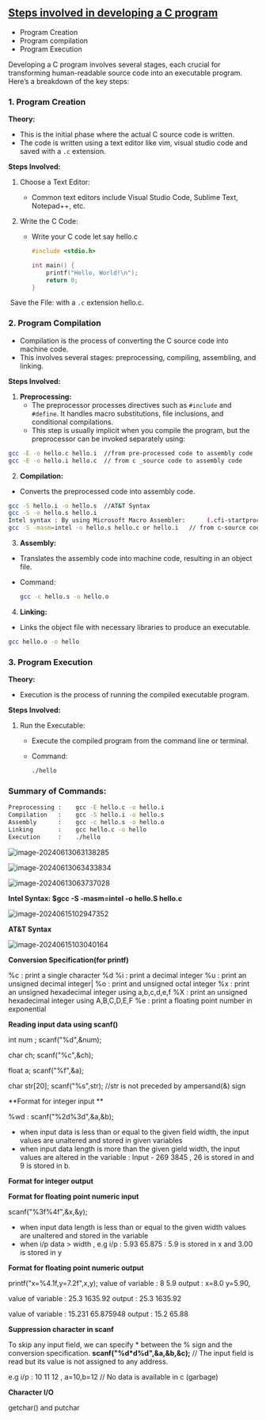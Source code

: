 ## <u>**Steps involved in developing a C program**</u>

* Program Creation
* Program compilation
* Program Execution



Developing a C program involves several stages, each crucial for transforming human-readable source code into an executable program. Here’s a breakdown of the key steps:

### 1. Program Creation

**Theory:**

- This is the initial phase where the actual C source code is written.
- The code is written using a text editor like vim, visual studio code and saved with a `.c` extension.

**Steps Involved:**

1. Choose a Text Editor:

   - Common text editors include Visual Studio Code, Sublime Text, Notepad++, etc.

2. Write the C Code:

   - Write your C code let say hello.c

     ```c
     #include <stdio.h>
     
     int main() {
         printf("Hello, World!\n");
         return 0;
     }
     ```

     

​	Save the File: with a `.c` extension hello.c.

### 2. Program Compilation

- Compilation is the process of converting the C source code into machine code.
- This involves several stages: preprocessing, compiling, assembling, and linking.

**Steps Involved:**

1. **Preprocessing:**
   - The preprocessor processes directives such as `#include` and `#define`. It handles macro substitutions, file inclusions, and conditional compilations.
   - This step is usually implicit when you compile the program, but the preprocessor can be invoked separately using:

```bash
gcc -E -o hello.c hello.i  //from pre-processed code to assembly code
gcc -E -o hello.i hello.c  // from c _source code to assembly code
```

2. **Compilation:**

- Converts the preprocessed code into assembly code.

```bash
gcc -S hello.i -o hello.s  //AT&T Syntax
gcc -S -o hello.s hello.i
Intel syntax : By using Microsoft Macro Assembler:      (.cfi-startproc):- call frame information
gcc -S -masm=intel -o hello.s hello.c or hello.i   // from c-source code or preprocessed c code
```

3. **Assembly:**

- Translates the assembly code into machine code, resulting in an object file.

- Command:

  ```bash
  gcc -c hello.s -o hello.o
  ```

4. **Linking:**

- Links the object file with necessary libraries to produce an executable.

```bash
gcc hello.o -o hello
```



### 3. Program Execution

**Theory:**

- Execution is the process of running the compiled executable program.

**Steps Involved:**

1. Run the Executable:

   - Execute the compiled program from the command line or terminal.

   - Command:

     ```bash
     ./hello
     ```

### Summary of Commands:

```bash
Preprocessing :    gcc -E hello.c -o hello.i
Compilation   :    gcc -S hello.i -o hello.s
Assembly	  :	   gcc -c hello.s -o hello.o
Linking		  :	   gcc hello.c -o hello
Execution     :    ./hello
```

![image-20240613063138285](/home/cdac/.config/Typora/typora-user-images/image-20240613063138285.png)



![image-20240613063433834](/home/cdac/.config/Typora/typora-user-images/image-20240613063433834.png)

   ![image-20240613063737028](/home/cdac/.config/Typora/typora-user-images/image-20240613063737028.png)

**Intel Syntax: $gcc -S -masm=intel -o hello.S hello.c**

![image-20240615102947352](/home/cdac/.config/Typora/typora-user-images/image-20240615102947352.png)

**AT&T Syntax**

![image-20240615103040164](/home/cdac/.config/Typora/typora-user-images/image-20240615103040164.png)

**Conversion Specification(for printf)**

%c : print a single character
%d %i : print a decimal integer
%u : print an unsigned decimal integer|
%o : print and unsigned octal integer
%x : print an unsigned  hexadecimal integer using a,b,c,d,e,f
%X : print an unsigned hexadecimal integer using A,B,C,D,E,F
%e : print  a floating point number in exponential 

**Reading input data using scanf()**

int num ; scanf("%d",&num);

char ch; scanf("%c",&ch);

float a; scanf("%f",&a);

char str[20]; scanf("%s",str); //str is not preceded by ampersand(&) sign

**Format for integer input **

%wd : scanf("%2d%3d",&a,&b);  

* when input data is less than or equal to the given field width, the input values are unaltered and stored in given variables
* when input data length is more than the given gield width, the input values are altered in the variable : Input - 269 3845 , 
  26 is stored in and 9 is stored in b.

**Format for integer output**

**Format for floating point numeric input**

scanf("%3f%4f",&x,&y);  

* when input data length is less than or equal to  the given width values are unaltered and stored in the variable
* when i/p data > width , e.g i/p : 5.93 65.875 : 5.9 is stored in x and 3.00 is stored in y

**Format for floating point numeric output**

printf("x=%4.1f,y=7.2f",x,y);
value of variable : 8 5.9 
output : x=8.0 y=5.90, 

value of variable : 25.3 1635.92
output : 25.3 1635.92

value of variable : 15.231 65.875948
output : 15.2 65.88

**Suppression character in scanf**

To skip any input field, we can specify * between the % sign and the conversion specification.
**scanf("%d*d%d",&a,&b,&c);** // The input field is read but its value is not assigned to any address.

e.g i/p : 10 11 12 , a=10,b=12 // No data is available in c (garbage)

**Character I/O**

getchar() and putchar